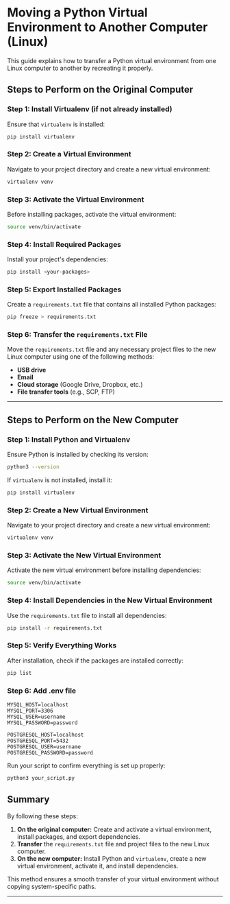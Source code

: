 # Moving a Python Virtual Environment to Another Computer (Linux)

This guide explains how to transfer a Python virtual environment from one Linux computer to another by recreating it properly.

## **Steps to Perform on the Original Computer**

### **Step 1: Install Virtualenv (if not already installed)**
Ensure that `virtualenv` is installed:

```sh
pip install virtualenv
```

### **Step 2: Create a Virtual Environment**
Navigate to your project directory and create a new virtual environment:

```sh
virtualenv venv
```

### **Step 3: Activate the Virtual Environment**
Before installing packages, activate the virtual environment:

```sh
source venv/bin/activate
```

### **Step 4: Install Required Packages**
Install your project's dependencies:

```sh
pip install <your-packages>
```

### **Step 5: Export Installed Packages**
Create a `requirements.txt` file that contains all installed Python packages:

```sh
pip freeze > requirements.txt
```

### **Step 6: Transfer the `requirements.txt` File**
Move the `requirements.txt` file and any necessary project files to the new Linux computer using one of the following methods:
- **USB drive**
- **Email**
- **Cloud storage** (Google Drive, Dropbox, etc.)
- **File transfer tools** (e.g., SCP, FTP)

---

## **Steps to Perform on the New Computer**

### **Step 1: Install Python and Virtualenv**
Ensure Python is installed by checking its version:

```sh
python3 --version
```

If `virtualenv` is not installed, install it:

```sh
pip install virtualenv
```

### **Step 2: Create a New Virtual Environment**
Navigate to your project directory and create a new virtual environment:

```sh
virtualenv venv
```

### **Step 3: Activate the New Virtual Environment**
Activate the new virtual environment before installing dependencies:

```sh
source venv/bin/activate
```

### **Step 4: Install Dependencies in the New Virtual Environment**
Use the `requirements.txt` file to install all dependencies:

```sh
pip install -r requirements.txt
```

### **Step 5: Verify Everything Works**
After installation, check if the packages are installed correctly:

```sh
pip list
```

### **Step 6: Add .env file**
```
MYSQL_HOST=localhost
MYSQL_PORT=3306
MYSQL_USER=username
MYSQL_PASSWORD=password

POSTGRESQL_HOST=localhost
POSTGRESQL_PORT=5432
POSTGRESQL_USER=username
POSTGRESQL_PASSWORD=password
```

Run your script to confirm everything is set up properly:

```sh
python3 your_script.py
```

## **Summary**
By following these steps:
1. **On the original computer:** Create and activate a virtual environment, install packages, and export dependencies.
2. **Transfer** the `requirements.txt` file and project files to the new Linux computer.
3. **On the new computer:** Install Python and `virtualenv`, create a new virtual environment, activate it, and install dependencies.

This method ensures a smooth transfer of your virtual environment without copying system-specific paths.

---


